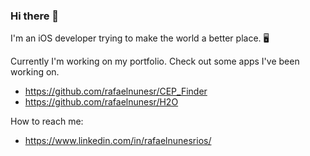 ### Hi there 👋

I'm an iOS developer trying to make the world a better place. 🖥️

Currently I'm working on my portfolio. Check out some apps I've been working on. </br>
  - https://github.com/rafaelnunesr/CEP_Finder
  - https://github.com/rafaelnunesr/H2O

How to reach me: </br>
  - https://www.linkedin.com/in/rafaelnunesrios/

<!--
**rafaelnunesr/rafaelnunesr** is a ✨ _special_ ✨ repository because its `README.md` (this file) appears on your GitHub profile.

Here are some ideas to get you started:

- 🔭 I’m currently working on ...
- 🌱 I’m currently learning ...
- 👯 I’m looking to collaborate on ...
- 🤔 I’m looking for help with ...
- 💬 Ask me about ...
- 📫 How to reach me: ...
- 😄 Pronouns: ...
- ⚡ Fun fact: ...
-->
